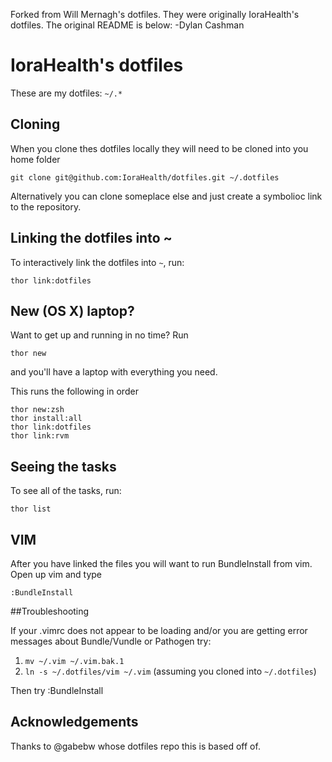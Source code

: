 Forked from Will Mernagh's dotfiles.  They were originally IoraHealth's dotfiles.  The original README is below:
-Dylan Cashman

# IoraHealth's dotfiles
These are my dotfiles: `~/.*`

## Cloning
When you clone thes dotfiles locally they will need to be cloned into you home folder

    git clone git@github.com:IoraHealth/dotfiles.git ~/.dotfiles
    
Alternatively you can clone someplace else and just create a symbolioc link to the repository.

## Linking the dotfiles into ~
To interactively link the dotfiles into `~`, run:

    thor link:dotfiles

## New (OS X) laptop?
Want to get up and running in no time? Run

    thor new

and you'll have a laptop with everything you need.

This runs the following in order

    thor new:zsh
    thor install:all
    thor link:dotfiles
    thor link:rvm

## Seeing the tasks

To see all of the tasks, run:

    thor list

## VIM
After you have linked the files you will want to run BundleInstall from vim. Open up vim and type

    :BundleInstall
    
##Troubleshooting

If your .vimrc does not appear to be loading and/or you are getting error messages about Bundle/Vundle or Pathogen try:

1. `mv ~/.vim ~/.vim.bak.1`
2. `ln -s ~/.dotfiles/vim ~/.vim` (assuming you cloned into `~/.dotfiles`)

Then try :BundleInstall

## Acknowledgements

Thanks to @gabebw whose dotfiles repo this is based off of.
